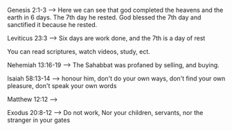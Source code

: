 Genesis 2:1-3 --> Here we can see that god completed the heavens and the earth in 6 days. The 7th day he rested. God blessed the 7th day and sanctified it because he rested. 

Leviticus 23:3 --> Six days are work done, and the 7th is a day of rest

You can read scriptures, watch videos, study, ect. 

Nehemiah 13:16-19 --> The Sahabbat was profaned by selling, and buying. 

Isaiah 58:13-14 --> honour him, don't do your own ways, don't find your own pleasure, don't speak your own words 

Matthew 12:12 --> 

Exodus 20:8-12 --> Do not work, Nor your children, servants, nor the stranger in your gates
